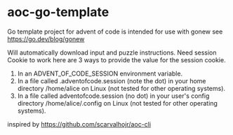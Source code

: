 # aoc-go-template
Go template project for advent of code is intended for use with gonew see https://go.dev/blog/gonew

Will automatically download input and puzzle instructions. 
Need session Cookie to work here are 3 ways to provide the value for the session cookie.

1. In an ADVENT_OF_CODE_SESSION environment variable.
2. In a file called .adventofcode.session (note the dot) in your home directory /home/alice on Linux (not tested for other operating systems).
3. In a file called adventofcode.session (no dot) in your user's config directory /home/alice/.config on Linux (not tested for other operating systems).

inspired by https://github.com/scarvalhojr/aoc-cli
